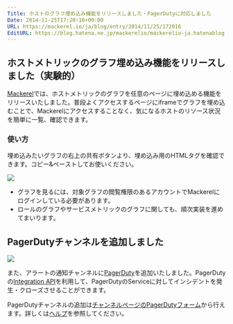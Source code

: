 ```yaml
---
Title: ホストのグラフ埋め込み機能をリリースしました・PagerDutyに対応しました
Date: 2014-11-25T17:20:16+09:00
URL: https://mackerel.io/ja/blog/entry/2014/11/25/172016
EditURL: https://blog.hatena.ne.jp/mackerelio/mackerelio-ja.hatenablog.mackerel.io/atom/entry/8454420450075249887
---
```


## ホストメトリックのグラフ埋め込み機能をリリースしました（実験的）

[Mackerel]では、ホストメトリックのグラフを任意のページに埋め込める機能をリリースいたしました。普段よくアクセスするページにiframeでグラフを埋め込むことで、Mackerelにアクセスすることなく、気になるホストのリソース状況を簡単に一覧、確認できます。

### 使い方

埋め込みたいグラフの右上の共有ボタンより、埋め込み用のHTMLタグを確認できます。コピー&ペーストしてお使いください。

![](https://cdn-ak.f.st-hatena.com/images/fotolife/m/mackerelio/20141125/20141125163344.png)

- グラフを見るには、対象グラフの閲覧権限のあるアカウントでMackerelにログインしている必要があります。
- ロールのグラフやサービスメトリックのグラフに関しても、順次実装を進めてまいります。

## PagerDutyチャンネルを追加しました

![](https://cdn-ak.f.st-hatena.com/images/fotolife/m/mackerelio/20141125/20141125162901.png)

また、アラートの通知チャンネルに[PagerDuty][]を追加いたしました。PagerDutyの[Integration API](https://developer.pagerduty.com/documentation/integration/events)を利用して、PagerDutyのServiceに対してインシデントを発生・クローズさせることができます。

PagerDutyチャンネルの追加は[チャンネルページのPagerDutyフォーム](https://mackerel.io/my/channels?new=pagerduty)から行えます。詳しくは[ヘルプ](https://mackerel.io/ja/docs/entry/howto/alerts/pagerduty)を参照してください。

[PagerDuty]: http://www.pagerduty.com/
[Mackerel]: https://mackerel.io/ja/
